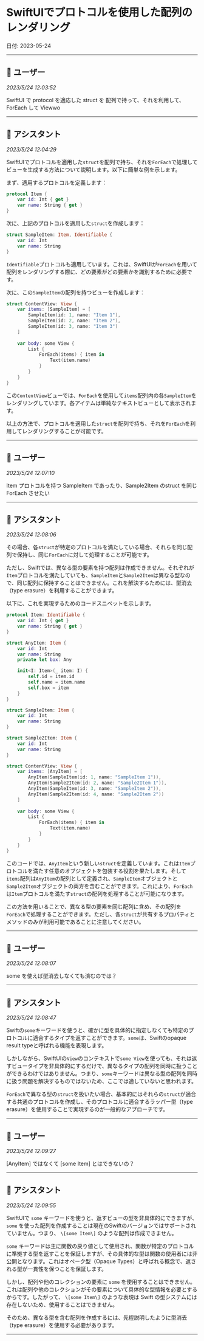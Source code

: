 # SwiftUIでプロトコルを使用した配列のレンダリング

日付: 2023-05-24

---

## 👤 ユーザー
*2023/5/24 12:03:52*

SwiftUI で protocol を適応した struct を 配列で持って、それを利用して、ForEach して Viewwo

---

## 🤖 アシスタント
*2023/5/24 12:04:29*

SwiftUIでプロトコルを適用した`struct`を配列で持ち、それを`ForEach`で処理してビューを生成する方法について説明します。以下に簡単な例を示します。

まず、適用するプロトコルを定義します：

```swift
protocol Item {
    var id: Int { get }
    var name: String { get }
}
```

次に、上記のプロトコルを適用した`struct`を作成します：

```swift
struct SampleItem: Item, Identifiable {
    var id: Int
    var name: String
}
```

`Identifiable`プロトコルも適用しています。これは、SwiftUIが`ForEach`を用いて配列をレンダリングする際に、どの要素がどの要素かを識別するために必要です。

次に、この`SampleItem`の配列を持つビューを作成します：

```swift
struct ContentView: View {
    var items: [SampleItem] = [
        SampleItem(id: 1, name: "Item 1"),
        SampleItem(id: 2, name: "Item 2"),
        SampleItem(id: 3, name: "Item 3")
    ]
    
    var body: some View {
        List {
            ForEach(items) { item in
                Text(item.name)
            }
        }
    }
}
```

この`ContentView`ビューでは、`ForEach`を使用して`items`配列内の各`SampleItem`をレンダリングしています。各アイテムは単純なテキストビューとして表示されます。

以上の方法で、プロトコルを適用した`struct`を配列で持ち、それを`ForEach`を利用してレンダリングすることが可能です。

---

## 👤 ユーザー
*2023/5/24 12:07:10*

Item プロトコルを持つ SampleItem であったり、Sample2Item のstruct を同じForEach させたい

---

## 🤖 アシスタント
*2023/5/24 12:08:06*

その場合、各`struct`が特定のプロトコルを満たしている場合、それらを同じ配列で保持し、同じ`ForEach`に対して処理することが可能です。

ただし、Swiftでは、異なる型の要素を持つ配列は作成できません。それぞれが`Item`プロトコルを満たしていても、`SampleItem`と`Sample2Item`は異なる型なので、同じ配列に保持することはできません。これを解決するためには、型消去（type erasure）を利用することができます。

以下に、これを実現するためのコードスニペットを示します。

```swift
protocol Item: Identifiable {
    var id: Int { get }
    var name: String { get }
}

struct AnyItem: Item {
    var id: Int
    var name: String
    private let box: Any

    init<I: Item>(_ item: I) {
        self.id = item.id
        self.name = item.name
        self.box = item
    }
}

struct SampleItem: Item {
    var id: Int
    var name: String
}

struct Sample2Item: Item {
    var id: Int
    var name: String
}

struct ContentView: View {
    var items: [AnyItem] = [
        AnyItem(SampleItem(id: 1, name: "SampleItem 1")),
        AnyItem(Sample2Item(id: 2, name: "Sample2Item 1")),
        AnyItem(SampleItem(id: 3, name: "SampleItem 2")),
        AnyItem(Sample2Item(id: 4, name: "Sample2Item 2"))
    ]
    
    var body: some View {
        List {
            ForEach(items) { item in
                Text(item.name)
            }
        }
    }
}
```

このコードでは、`AnyItem`という新しい`struct`を定義しています。これは`Item`プロトコルを満たす任意のオブジェクトを包装する役割を果たします。そして`items`配列は`AnyItem`の配列として定義され、`SampleItem`オブジェクトと`Sample2Item`オブジェクトの両方を含むことができます。これにより、`ForEach`は`Item`プロトコルを満たす`struct`の配列を処理することが可能になります。

この方法を用いることで、異なる型の要素を同じ配列に含め、その配列を`ForEach`で処理することができます。ただし、各`struct`が共有するプロパティとメソッドのみが利用可能であることに注意してください。

---

## 👤 ユーザー
*2023/5/24 12:08:07*

some を使えば型消去しなくても済むのでは？

---

## 🤖 アシスタント
*2023/5/24 12:08:47*

Swiftの`some`キーワードを使うと、確かに型を具体的に指定しなくても特定のプロトコルに適合するタイプを返すことができます。`some`は、Swiftのopaque result typeと呼ばれる機能を表現します。

しかしながら、SwiftUIの`View`のコンテキストで`some View`を使っても、それは返すビュータイプを非具体的にするだけで、異なるタイプの配列を同時に扱うことができるわけではありません。つまり、`some`キーワードは異なる型の配列を同時に扱う問題を解決するものではないため、ここでは適していないと思われます。

`ForEach`で異なる型の`struct`を扱いたい場合、基本的にはそれらの`struct`が適合する共通のプロトコルを作成し、そのプロトコルに適合するラッパー型（type erasure）を使用することで実現するのが一般的なアプローチです。

---

## 👤 ユーザー
*2023/5/24 12:09:27*

\[AnyItem\] ではなくて \[some Item\] とはできないの？

---

## 🤖 アシスタント
*2023/5/24 12:09:55*

SwiftUIで `some` キーワードを使うと、返すビューの型を非具体的にできますが、`some` を使った配列を作成することは現在のSwiftのバージョンではサポートされていません。つまり、 `\[some Item\]` のような配列は作成できません。

`some` キーワードは主に関数の戻り値として使用され、関数が特定のプロトコルに準拠する型を返すことを保証しますが、その具体的な型は関数の使用者には非公開となります。これはオペーク型（Opaque Types）と呼ばれる概念で、返される型が一貫性を保つことを保証します。

しかし、配列や他のコレクションの要素に `some` を使用することはできません。これは配列や他のコレクションがその要素について具体的な型情報を必要とするからです。したがって、 `\[some Item\]` のような表現は Swift の型システムには存在しないため、使用することはできません。

そのため、異なる型を含む配列を作成するには、先程説明したように型消去（type erasure）を使用する必要があります。

---
